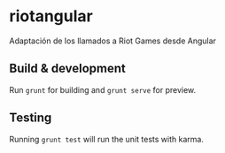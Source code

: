 # riotangular

Adaptación de los llamados a Riot Games desde Angular

## Build & development

Run `grunt` for building and `grunt serve` for preview.

## Testing

Running `grunt test` will run the unit tests with karma.
